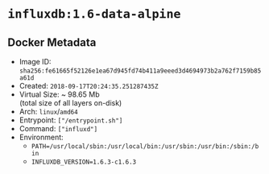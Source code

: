 # `influxdb:1.6-data-alpine`

## Docker Metadata

- Image ID: `sha256:fe61665f52126e1ea67d945fd74b411a9eeed3d4694973b2a762f7159b85a61d`
- Created: `2018-09-17T20:24:35.251287435Z`
- Virtual Size: ~ 98.65 Mb  
  (total size of all layers on-disk)
- Arch: `linux`/`amd64`
- Entrypoint: `["/entrypoint.sh"]`
- Command: `["influxd"]`
- Environment:
  - `PATH=/usr/local/sbin:/usr/local/bin:/usr/sbin:/usr/bin:/sbin:/bin`
  - `INFLUXDB_VERSION=1.6.3-c1.6.3`
